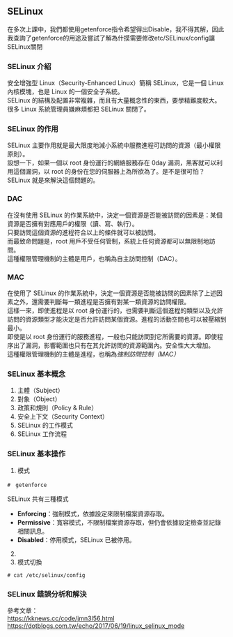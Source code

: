 ## SELinux 
在多次上課中，我們都使用getenforce指令希望得出Disable，我不得其解，因此我查詢了getenforce的用途及嘗試了解為什摸需要修改etc/SELinux/config讓SELinux關閉
### SELinux 介紹
安全增強型 Linux（Security-Enhanced Linux）簡稱 SELinux，它是一個 Linux 內核模塊，也是 Linux 的一個安全子系統。<br>
SELinux 的結構及配置非常複雜，而且有大量概念性的東西，要學精難度較大。很多 Linux 系統管理員嫌麻煩都把 SELinux 關閉了。<br>
### SELinux 的作用
SELinux 主要作用就是最大限度地減小系統中服務進程可訪問的資源（最小權限原則）。<br>
設想一下，如果一個以 root 身份運行的網絡服務存在 0day 漏洞，黑客就可以利用這個漏洞，以 root 的身份在您的伺服器上為所欲為了。是不是很可怕？<br>
SELinux 就是來解決這個問題的。<br>
### DAC
在沒有使用 SELinux 的作業系統中，決定一個資源是否能被訪問的因素是：某個資源是否擁有對應用戶的權限（讀、寫、執行）。<br>
只要訪問這個資源的進程符合以上的條件就可以被訪問。<br>
而最致命問題是，root 用戶不受任何管制，系統上任何資源都可以無限制地訪問。<br>
這種權限管理機制的主體是用戶，也稱為自主訪問控制（DAC）。<br>
### MAC
在使用了 SELinux 的作業系統中，決定一個資源是否能被訪問的因素除了上述因素之外，還需要判斷每一類進程是否擁有對某一類資源的訪問權限。<br>
這樣一來，即使進程是以 root 身份運行的，也需要判斷這個進程的類型以及允許訪問的資源類型才能決定是否允許訪問某個資源。進程的活動空間也可以被壓縮到最小。<br>
即使是以 root 身份運行的服務進程，一般也只能訪問到它所需要的資源。即使程序出了漏洞，影響範圍也只有在其允許訪問的資源範圍內。安全性大大增加。<br>
這種權限管理機制的主體是進程，也稱為*強制訪問控制（MAC）*

### SELinux 基本概念
1. 主體（Subject）
2. 對象（Object）
3. 政策和規則（Policy & Rule）
4. 安全上下文（Security Context）
5. SELinux 的工作模式
6. SELinux 工作流程


### SELinux 基本操作
1. 模式
```centos
#　getenforce
```
SELinux 共有三種模式
* **Enforcing**：強制模式，依據設定來限制檔案資源存取。
* **Permissive**：寬容模式，不限制檔案資源存取，但仍會依據設定檢查並記錄相關訊息。
* **Disabled**：停用模式，SELinux 已被停用。
2. 
3. 模式切換
```centos
# cat /etc/selinux/config
```
### SELinux 錯誤分析和解決



參考文章：<br>
https://kknews.cc/code/jmn3l56.html
https://dotblogs.com.tw/echo/2017/06/19/linux_selinux_mode
